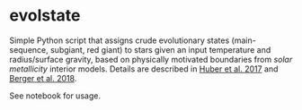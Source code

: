 # evolstate

Simple Python script that assigns crude evolutionary states (main-sequence, subgiant, red giant) to stars given an input temperature and radius/surface gravity, based on physically motivated boundaries from *solar metallicity* interior models. Details are described in [Huber et al. 2017](http://adsabs.harvard.edu/abs/2017ApJ...844..102H) and [Berger et al. 2018](https://arxiv.org/abs/1805.00231).

See notebook for usage.
